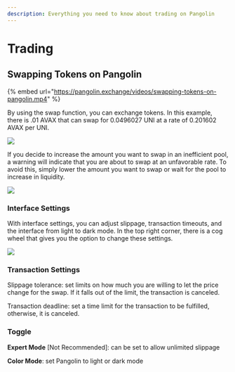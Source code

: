 ```yaml
---
description: Everything you need to know about trading on Pangolin
---
```


# Trading

## Swapping Tokens on Pangolin

{% embed url="https://pangolin.exchange/videos/swapping-tokens-on-pangolin.mp4" %}

By using the swap function, you can exchange tokens. In this example, there is .01 AVAX that can swap for 0.0496027 UNI at a rate of 0.201602 AVAX per UNI.

![](../.gitbook/assets/swap1.png)

If you decide to increase the amount you want to swap in an inefficient pool, a warning will indicate that you are about to swap at an unfavorable rate. To avoid this, simply lower the amount you want to swap or wait for the pool to increase in liquidity.

![](../.gitbook/assets/swap2.png)

### Interface Settings

With interface settings, you can adjust slippage, transaction timeouts, and the interface from light to dark mode. In the top right corner, there is a cog wheel that gives you the option to change these settings.

![](../.gitbook/assets/swap3.png)

### Transaction Settings

Slippage tolerance: set limits on how much you are willing to let the price change for the swap. If it falls out of the limit, the transaction is canceled.

Transaction deadline: set a time limit for the transaction to be fulfilled, otherwise, it is canceled.

### Toggle

**Expert Mode** \[Not Recommended\]: can be set to allow unlimited slippage

**Color Mode**: set Pangolin to light or dark mode

